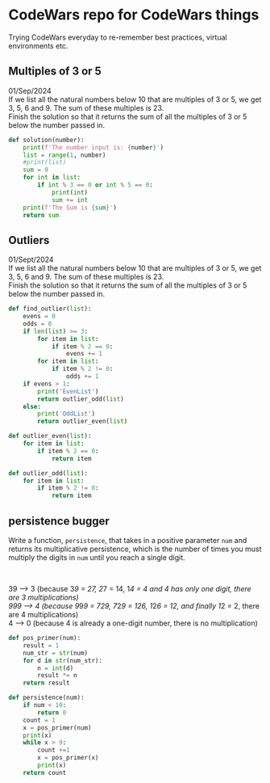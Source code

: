 # CodeWars repo for CodeWars things

Trying CodeWars everyday to re-remember best practices, virtual environments etc. 

## Multiples of 3 or 5
01/Sep/2024
<br>
If we list all the natural numbers below 10 that are multiples of 3 or 5, we get 3, 5, 6 and 9. The sum of these multiples is 23.
<br>
Finish the solution so that it returns the sum of all the multiples of 3 or 5 below the number passed in. 

```python
def solution(number):
    print(f'The number input is: {number}')
    list = range(1, number)
    #print(list)
    sum = 0
    for int in list:
        if int % 3 == 0 or int % 5 == 0:
            print(int)
            sum += int
    print(f'The Sum is {sum}')
    return sum
```



## Outliers
01/Sept/2024
<br>
If we list all the natural numbers below 10 that are multiples of 3 or 5, we get 3, 5, 6 and 9. The sum of these multiples is 23.
<br>
Finish the solution so that it returns the sum of all the multiples of 3 or 5 below the number passed in. 







```python
def find_outlier(list):
    evens = 0
    odds = 0
    if len(list) >= 3:
        for item in list:
            if item % 2 == 0:
                evens += 1
        for item in list:
            if item % 2 != 0:
                odds += 1                    
    if evens > 1:
        print('EvenList')
        return outlier_odd(list)
    else: 
        print('OddList')
        return outlier_even(list)

def outlier_even(list):
    for item in list:
        if item % 2 == 0:
            return item

def outlier_odd(list):
    for item in list:
        if item % 2 != 0:
            return item
```


## persistence bugger
Write a function, `persistence`, that takes in a positive parameter `num` and returns its multiplicative persistence, which is the number of times you must multiply the digits in `num` until you reach a single digit.

<br>

39 --> 3 (because 3*9 = 27, 2*7 = 14, 1*4 = 4 and 4 has only one digit, there are 3 multiplications)
<br>
999 --> 4 (because 9*9*9 = 729, 7*2*9 = 126, 1*2*6 = 12, and finally 1*2 = 2, there are 4 multiplications)
<br>
4 --> 0 (because 4 is already a one-digit number, there is no multiplication)



```python
def pos_primer(num):
    result = 1
    num_str = str(num)
    for d in str(num_str):
        n = int(d)
        result *= n  
    return result

def persistence(num):
    if num < 10:
        return 0
    count = 1
    x = pos_primer(num)
    print(x)
    while x > 9:
        count +=1
        x = pos_primer(x)
        print(x)
    return count
```